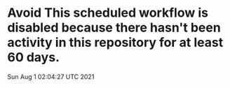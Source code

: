# Avoid This scheduled workflow is disabled because there hasn't been activity in this repository for at least 60 days.
Sun Aug  1 02:04:27 UTC 2021
